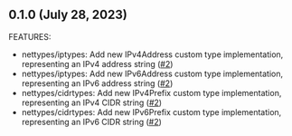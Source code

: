 ## 0.1.0 (July 28, 2023)

FEATURES:

* nettypes/iptypes: Add new IPv4Address custom type implementation, representing an IPv4 address string ([#2](https://github.com/hashicorp/terraform-plugin-framework-nettypes/issues/2))
* nettypes/iptypes: Add new IPv6Address custom type implementation, representing an IPv6 address string ([#2](https://github.com/hashicorp/terraform-plugin-framework-nettypes/issues/2))
* nettypes/cidrtypes: Add new IPv4Prefix custom type implementation, representing an IPv4 CIDR string ([#2](https://github.com/hashicorp/terraform-plugin-framework-nettypes/issues/2))
* nettypes/cidrtypes: Add new IPv6Prefix custom type implementation, representing an IPv6 CIDR string ([#2](https://github.com/hashicorp/terraform-plugin-framework-nettypes/issues/2))

